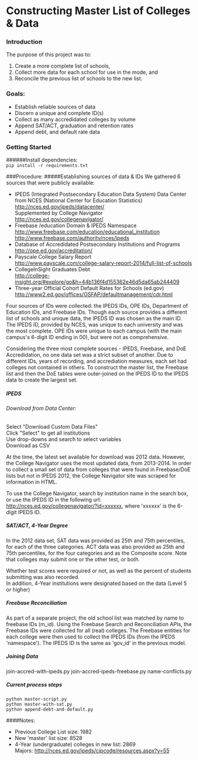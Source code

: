 Constructing Master List of Colleges & Data
=========================================

### Introduction
The purpose of this project was to:   
1) Create a more complete list of schools,  
2) Collect more data for each school for use in the mode, and  
3) Reconcile the previous list of schools to the new list.

### Goals:
* Establish reliable sources of data
* Discern a unique and complete ID(s)
* Collect as many accredidated colleges by volume 
* Append SAT/ACT, graduation and retention rates
* Append debt, and default rate data

### Getting Started
######Install dependencies:  
`pip install -r requirements.txt`

###Procedure:
#####Establishing sources of data & IDs
We gathered 6 sources that were publicly available:  
* IPEDS (Integrated Postsecondary Education Data System) Data Center from NCES (National Center for Education Statistics) 
http://nces.ed.gov/ipeds/datacenter/  
Supplemented by College Navigator  
http://nces.ed.gov/collegenavigator/  
* Freebase /education Domain & IPEDS Namespace  
http://www.freebase.com/education/educational_institution   
http://www.freebase.com/authority/nces/ipeds  
* Database of Accredidated Postsecondary Institutions and Programs  
http://ope.ed.gov/accreditation/  
* Payscale College Salary Report     
http://www.payscale.com/college-salary-report-2014/full-list-of-schools  
* CollegeInSight Graduates Debt  
http://college-insight.org/#explore/go&h=44b136f4d155362e46d5da65ab244409
* Three-year Official Cohort Default Rates for Schools (ed.gov)  
http://www2.ed.gov/offices/OSFAP/defaultmanagement/cdr.html

Four sources of IDs were collected: the IPEDS IDs, OPE IDs, Department of Education IDs, and Freebase IDs. Though each source provides a different list of schools and unique data, the IPEDS ID was chosen as the main ID. The IPEDS ID, provided by NCES, was unique to each university and was the most complete. OPE IDs were unique to each campus (with the main campus's 6-digit ID ending in 00), but were not as comprehensive. 

Considering the three most complete sources - IPEDS, Freebase, and DoE Accredidation, no one data set was a strict subset of another. Due to different IDs, years of recording, and accrediation measures, each set had colleges not contained in others. To construct the master list, the Freebase list and then the DoE tables were outer-joined on the IPEDS ID to the IPEDS data to create the largest set.

##### IPEDS
###### Download from Data Center:   
Select "Download Custom Data Files"   
Click "Select" to get all institutions   
Use drop-downs and search to select variables   
Download as CSV   

At the time, the latest set available for download was 2012 data. However, the College Navigator uses the most updated data, from 2013-2014. In order to collect a small set of data from colleges that were found in Freebase/DoE lists but not in IPEDS 2012, the College Navigator site was scraped for information in HTML.

To use the College Navigator, search by institution name in the search box, or use the IPEDS ID in the following url: http://nces.ed.gov/collegenavigator/?id=xxxxxx, where 'xxxxxx' is the 6-digit IPEDS ID.

##### SAT/ACT, 4-Year Degree
In the 2012 data set, SAT data was provided as 25th and 75th percentiles, for each of the three categories. ACT data was also provided as 25th and 75th percentiles, for the four categories and as the Composite score. Note that colleges may submit one or the other test, or both.  

Whether test scores were required or not, as well as the percent of students submitting was also recorded.   
In addition, 4-Year institutions were designated based on the data (Level 5 or higher)

##### Freebase Reconciliation
As part of a separate project, the old school list was matched by name to freebase IDs (m\_id). Using the Freebase Search and Reconciliation APIs, the Freebase IDs were collected for all (real) colleges. The Freebase entities for each college were then used to collect the IPEDS IDs (from the IPEDS 'namespace'). The IPEDS ID is the same as 'gov\_id' in the previous model.

##### Joining Data
join-accred-with-ipeds.py
join-accred-ipeds-freebase.py
name-conflicts.py

##### Current process steps
`python master-script.py`  
`python master-with-sat.py`  
`python append-debt-and-default.py`

####Notes:
* Previous College List size: 1982
* New 'master' list size: 8528  
* 4-Year (undergraduate) colleges in new list: 2869  
Majors: http://nces.ed.gov/ipeds/cipcode/resources.aspx?y=55
